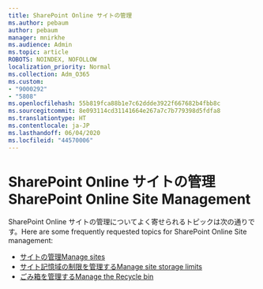 ```yaml
---
title: SharePoint Online サイトの管理
ms.author: pebaum
author: pebaum
manager: mnirkhe
ms.audience: Admin
ms.topic: article
ROBOTS: NOINDEX, NOFOLLOW
localization_priority: Normal
ms.collection: Adm_O365
ms.custom:
- "9000292"
- "5808"
ms.openlocfilehash: 55b819fca88b1e7c62ddde3922f667682b4fbb8c
ms.sourcegitcommit: 8e093114cd31141664e267a7c7b779398d5fdfa8
ms.translationtype: HT
ms.contentlocale: ja-JP
ms.lasthandoff: 06/04/2020
ms.locfileid: "44570006"
---
```

# <a name="sharepoint-online-site-management"></a><span data-ttu-id="6aebd-102">SharePoint Online サイトの管理</span><span class="sxs-lookup"><span data-stu-id="6aebd-102">SharePoint Online Site Management</span></span>

<span data-ttu-id="6aebd-103">SharePoint Online サイトの管理についてよく寄せられるトピックは次の通りです。</span><span class="sxs-lookup"><span data-stu-id="6aebd-103">Here are some frequently requested topics for SharePoint Online Site management:</span></span>

- [<span data-ttu-id="6aebd-104">サイトの管理</span><span class="sxs-lookup"><span data-stu-id="6aebd-104">Manage sites</span></span>](https://docs.microsoft.com/sharepoint/manage-sites-in-new-admin-center)
- [<span data-ttu-id="6aebd-105">サイト記憶域の制限を管理する</span><span class="sxs-lookup"><span data-stu-id="6aebd-105">Manage site storage limits</span></span>](https://docs.microsoft.com/sharepoint/manage-site-collection-storage-limits)
- [<span data-ttu-id="6aebd-106">ごみ箱を管理する</span><span class="sxs-lookup"><span data-stu-id="6aebd-106">Manage the Recycle bin</span></span>](https://support.microsoft.com/office/8a6c2198-910e-42dc-9a9c-bc5bc4f327da)
